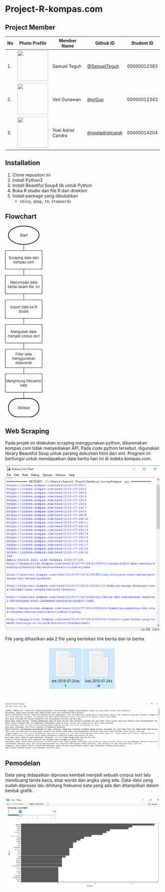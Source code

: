 # Project-R-kompas.com

## Project Member
| No | Photo Profile | Member Name | Github ID | Student ID |
| ------ | ------ | ------ | ------ | ------ |
| 1. | <img src="https://avatars.githubusercontent.com/SamuelTeguh" width=100 height=100 /> | Samuel Teguh | <a title="SamuelTeguh" href="https://github.com/SamuelTeguh">@SamuelTeguh</a> | 00000012383 | 
| 2. | <img src="https://avatars.githubusercontent.com/vrGun" width=100 height=100 /> | Veri Gunawan | <a title="vrGun" href="https://github.com/vrGun">@vrGun</a> | 00000012343 | 
| 3. | <img src="https://avatars.githubusercontent.com/yoeladrielcandr" width=100 height=100/> | Yoel Adriel Candra | <a title="yoeladrielcandr" href="https://github.com/yoeladrielcandr">@yoeladrielcandr</a> | 00000014204 |

## Installation

1. Clone repositori ini
2. Install Python3
3. Install Beautiful Soup4 lib untuk Python
4. Buka R studio dan file R dari direktori
5. Install package yang dibutuhkan
   - `shiny`, `qdap`, `tm`, `stopwords`
   
## Flowchart

![Flowchart process 1](https://github.com/SamuelTeguh/Project-R-kompas.com/blob/master/Image/workflow.jpg)

## Web Scraping

Pada projek ini dilakukan scraping menggunakan python, dikarenakan kompas.com tidak menyediakan API.
Pada code python tersebut, digunakan library Beautiful Soup untuk parsing dokumen html dan xml.
Program ini berfungsi untuk mendapatkan data berita hari ini di indeks.kompas.com.

<p align="center"><img src="https://github.com/SamuelTeguh/Project-R-kompas.com/blob/master/Image/ss1.png"/></p>

File yang dihasilkan ada 2 file yang berisikan link berita dan isi berita.

<p align="center"><img src="https://github.com/SamuelTeguh/Project-R-kompas.com/blob/master/Image/ss2.png"/></p>
<p align="center"><img src="https://github.com/SamuelTeguh/Project-R-kompas.com/blob/master/Image/ss3.png"/></p>

## Pemodelan

Data yang didapatkan diproses kembali menjadi sebuah corpus text lalu membuang tanda baca, stop words dan angka
yang ada.
Data-data yang sudah diproses lalu dihitung frekuensi kata yang ada dan ditampilkan dalam bentuk grafik.

<p align="center"><img src="https://github.com/SamuelTeguh/Project-R-kompas.com/blob/master/Image/ss4.png"/></p>
